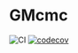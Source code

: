 # GMcmc

![CI](https://github.com/manuel-rhdt/GaussianMcmc.jl/workflows/CI/badge.svg)
[![codecov](https://codecov.io/gh/manuel-rhdt/GaussianMcmc.jl/branch/master/graph/badge.svg?token=Q0JFR9RBZ6)](https://codecov.io/gh/manuel-rhdt/GaussianMcmc.jl)
